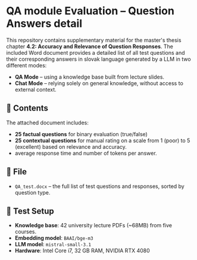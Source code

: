 # QA module Evaluation – Question Answers detail

This repository contains supplementary material for the master's thesis chapter **4.2: Accuracy and Relevance of Question Responses**. The included Word document provides a detailed list of all test questions and their corresponding answers in slovak language generated by a LLM in two different modes:

- **QA Mode** – using a knowledge base built from lecture slides.
- **Chat Mode** – relying solely on general knowledge, without access to external context.

## 📄 Contents

The attached document includes:

- **25 factual questions** for binary evaluation (true/false)
- **25 contextual questions** for manual rating on a scale from 1 (poor) to 5 (excellent) based on relevance and accuracy.
- average response time and number of tokens per answer.

## 📁 File

- `QA_test.docx` – the full list of test questions and responses, sorted by question type.

## 🧪 Test Setup

- **Knowledge base**: 42 university lecture PDFs (~68MB) from five courses.
- **Embedding model**: `BAAI/bge-m3`
- **LLM model**: `mistral-small-3.1`
- **Hardware**: Intel Core i7, 32 GB RAM, NVIDIA RTX 4080
